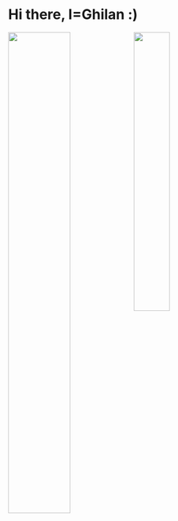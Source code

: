 # Hi there, I=Ghilan :)
<img align="left" width="50%" src="https://github-readme-stats.vercel.app/api?username=G705-Ghilan&show_icons=true" />
<img align="left" width="38.05%" src="https://github-readme-stats.vercel.app/api/top-langs/?username=G705-Ghilan&layout=compact&theme=dark" />
